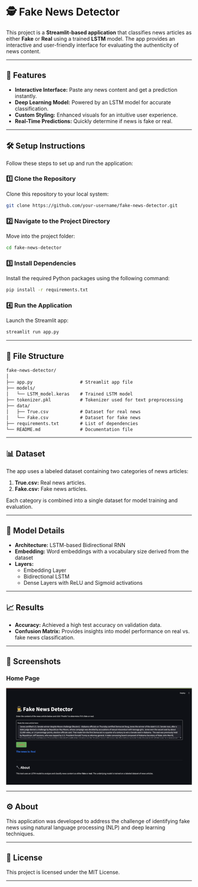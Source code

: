 # 🕵️ Fake News Detector  

This project is a **Streamlit-based application** that classifies news articles as either **Fake** or **Real** using a trained **LSTM** model. The app provides an interactive and user-friendly interface for evaluating the authenticity of news content.

---

## 🚀 Features  

- **Interactive Interface:** Paste any news content and get a prediction instantly.  
- **Deep Learning Model:** Powered by an LSTM model for accurate classification.  
- **Custom Styling:** Enhanced visuals for an intuitive user experience.  
- **Real-Time Predictions:** Quickly determine if news is fake or real.  

---

## 🛠️ Setup Instructions  

Follow these steps to set up and run the application:

### 1️⃣ Clone the Repository  
Clone this repository to your local system:  

```bash  
git clone https://github.com/your-username/fake-news-detector.git  
```  

### 2️⃣ Navigate to the Project Directory  
Move into the project folder:  

```bash  
cd fake-news-detector  
```  

### 3️⃣ Install Dependencies  
Install the required Python packages using the following command:  

```bash  
pip install -r requirements.txt  
```  

### 4️⃣ Run the Application  
Launch the Streamlit app:  

```bash  
streamlit run app.py  
```  

---

## 📂 File Structure  

```
fake-news-detector/
│
├── app.py                  # Streamlit app file
├── models/
│   └── LSTM_model.keras    # Trained LSTM model
├── tokenizer.pkl           # Tokenizer used for text preprocessing
├── data/
│   ├── True.csv            # Dataset for real news
│   └── Fake.csv            # Dataset for fake news
├── requirements.txt        # List of dependencies
└── README.md               # Documentation file
```

---

## 📊 Dataset  

The app uses a labeled dataset containing two categories of news articles:  

1. **True.csv:** Real news articles.  
2. **Fake.csv:** Fake news articles.  

Each category is combined into a single dataset for model training and evaluation.  

---

## 🧪 Model Details  

- **Architecture:** LSTM-based Bidirectional RNN  
- **Embedding:** Word embeddings with a vocabulary size derived from the dataset  
- **Layers:**  
  - Embedding Layer  
  - Bidirectional LSTM  
  - Dense Layers with ReLU and Sigmoid activations  

---

## 📈 Results  

- **Accuracy:** Achieved a high test accuracy on validation data.
- **Confusion Matrix:** Provides insights into model performance on real vs. fake news classification.

---

## 🎨 Screenshots  

### Home Page  
![Home Page](screenshots/ss.png)  

---

## ⚙️ About  

This application was developed to address the challenge of identifying fake news using natural language processing (NLP) and deep learning techniques.  

---

## 📜 License  

This project is licensed under the MIT License.  

---

